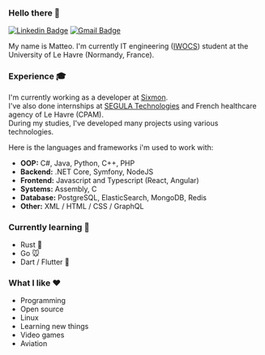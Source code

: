 ### Hello there 👋
 [![Linkedin Badge](https://img.shields.io/badge/-Matteo_AUGER-blue?style=flat-square&logo=Linkedin&logoColor=white&link=https://www.linkedin.com/in/matt%C3%A9o-auger-52148b160/)](https://www.linkedin.com/in/matt%C3%A9o-auger-52148b160/) 
 [![Gmail Badge](https://img.shields.io/badge/-augermtt@gmail.com-c14438?style=flat-square&logo=Gmail&logoColor=white&link=mailto:augermtt@gmail.com)](mailto:augermtt@gmail.com)
 
My name is Matteo. I'm currently IT engineering ([IWOCS](https://www.univ-lehavre.fr/spip.php?formation22)) student at the University of Le Havre (Normandy, France).

### Experience :mortar_board:

I'm currently working as a developer at [Sixmon](https://www.sixmon.net). \
I've also done internships at [SEGULA Technologies](https://www.segulatechnologies.com/en/) and French healthcare agency of Le Havre (CPAM). \
During my studies, I've developed many projects using various technologies.

Here is the languages and frameworks i'm used to work with:
* **OOP:** C#, Java, Python, C++, PHP
* **Backend:** .NET Core, Symfony, NodeJS
* **Frontend:** Javascript and Typescript (React, Angular)
* **Systems:** Assembly, C
* **Database:** PostgreSQL, ElasticSearch, MongoDB, Redis
* **Other:** XML / HTML / CSS / GraphQL


### Currently learning :brain:
* Rust :crab:
* Go :mouse:
* Dart / Flutter :dart:

### What I like :heart:
* Programming
* Open source
* Linux
* Learning new things
* Video games
* Aviation
